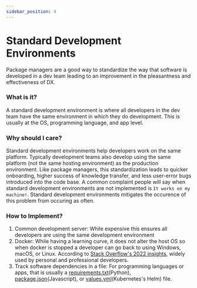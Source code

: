 ```yaml
---
sidebar_position: 4
---
```


# Standard Development Environments

Package managers are a good way to standardize the way that software is developed in a dev team leading to an improvement in the pleasantness and effectiveness of DX.

### What is it? 
A standard development environment is where all developers in the dev team have the same environment in which they do development.  This is usually at the OS, programming language, and app level.

### Why should I care? 
Standard development environments help developers work on the same platform.  Typically development teams also develop using the same platform (not the same hosting environment) as the production environment. Like package managers, this standardization leads to quicker onboarding, higher success of knowledge transfer, and less user-error bugs introduced into the code base.  A common complaint people will say when standard development environments are not implemented is `It works on my machine!`.  Standard development environments mitigates the occurence of this problem from occuring as often.

### How to Implement? 
1. Common development server: While expensive this ensures all developers are using the same development environment
2. Docker: While having a learning curve, it does not alter the host OS so when docker is stopped a developer can go back to using Windows, macOS, or Linux.  According to [Stack Overflow's 2022 insights](https://survey.stackoverflow.co/2022#section-most-popular-technologies-other-tools), widely used by personal and professional developers.
3. Track software dependencies in a file: For programming languages or apps, that is usually a [requirements.txt](https://learnpython.com/blog/python-requirements-file/)(Python), [package.json](https://docs.npmjs.com/cli/v10/configuring-npm/package-json)(Javascript), or [values.yml](https://helm.sh/docs/chart_template_guide/values_files/#helm)(Kubernetes's Helm) file.